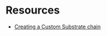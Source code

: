 # Resources
* [Creating a Custom Substrate chain](https://substrate.readme.io/docs/creating-a-custom-substrate-chain)
